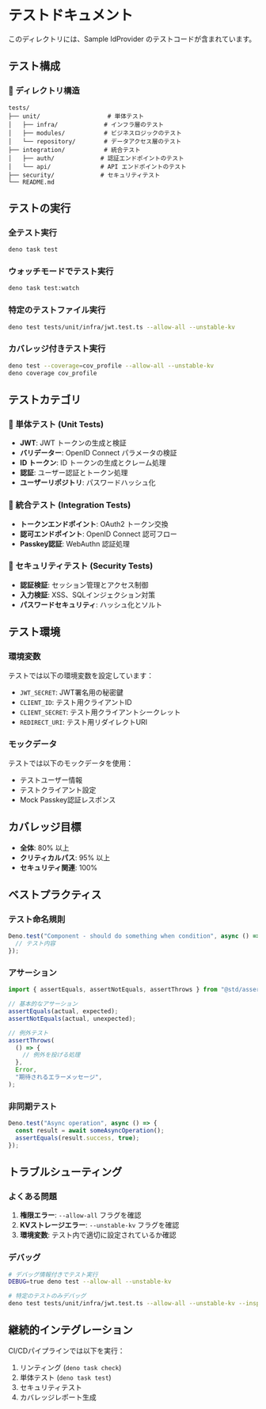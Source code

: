 # テストドキュメント

このディレクトリには、Sample IdProvider のテストコードが含まれています。

## テスト構成

### 📁 ディレクトリ構造

```
tests/
├── unit/                   # 単体テスト
│   ├── infra/             # インフラ層のテスト
│   ├── modules/           # ビジネスロジックのテスト
│   └── repository/        # データアクセス層のテスト
├── integration/           # 統合テスト
│   ├── auth/             # 認証エンドポイントのテスト
│   └── api/              # API エンドポイントのテスト
├── security/             # セキュリティテスト
└── README.md
```

## テストの実行

### 全テスト実行

```bash
deno task test
```

### ウォッチモードでテスト実行

```bash
deno task test:watch
```

### 特定のテストファイル実行

```bash
deno test tests/unit/infra/jwt.test.ts --allow-all --unstable-kv
```

### カバレッジ付きテスト実行

```bash
deno test --coverage=cov_profile --allow-all --unstable-kv
deno coverage cov_profile
```

## テストカテゴリ

### 🧪 単体テスト (Unit Tests)

- **JWT**: JWT トークンの生成と検証
- **バリデーター**: OpenID Connect パラメータの検証
- **ID トークン**: ID トークンの生成とクレーム処理
- **認証**: ユーザー認証とトークン処理
- **ユーザーリポジトリ**: パスワードハッシュ化

### 🔗 統合テスト (Integration Tests)

- **トークンエンドポイント**: OAuth2 トークン交換
- **認可エンドポイント**: OpenID Connect 認可フロー
- **Passkey認証**: WebAuthn 認証処理

### 🔐 セキュリティテスト (Security Tests)

- **認証検証**: セッション管理とアクセス制御
- **入力検証**: XSS、SQLインジェクション対策
- **パスワードセキュリティ**: ハッシュ化とソルト

## テスト環境

### 環境変数

テストでは以下の環境変数を設定しています：

- `JWT_SECRET`: JWT署名用の秘密鍵
- `CLIENT_ID`: テスト用クライアントID
- `CLIENT_SECRET`: テスト用クライアントシークレット
- `REDIRECT_URI`: テスト用リダイレクトURI

### モックデータ

テストでは以下のモックデータを使用：

- テストユーザー情報
- テストクライアント設定
- Mock Passkey認証レスポンス

## カバレッジ目標

- **全体**: 80% 以上
- **クリティカルパス**: 95% 以上
- **セキュリティ関連**: 100%

## ベストプラクティス

### テスト命名規則

```typescript
Deno.test("Component - should do something when condition", async () => {
  // テスト内容
});
```

### アサーション

```typescript
import { assertEquals, assertNotEquals, assertThrows } from "@std/assert";

// 基本的なアサーション
assertEquals(actual, expected);
assertNotEquals(actual, unexpected);

// 例外テスト
assertThrows(
  () => {
    // 例外を投げる処理
  },
  Error,
  "期待されるエラーメッセージ",
);
```

### 非同期テスト

```typescript
Deno.test("Async operation", async () => {
  const result = await someAsyncOperation();
  assertEquals(result.success, true);
});
```

## トラブルシューティング

### よくある問題

1. **権限エラー**: `--allow-all` フラグを確認
2. **KVストレージエラー**: `--unstable-kv` フラグを確認
3. **環境変数**: テスト内で適切に設定されているか確認

### デバッグ

```bash
# デバッグ情報付きでテスト実行
DEBUG=true deno test --allow-all --unstable-kv

# 特定のテストのみデバッグ
deno test tests/unit/infra/jwt.test.ts --allow-all --unstable-kv --inspect-brk
```

## 継続的インテグレーション

CI/CDパイプラインでは以下を実行：

1. リンティング (`deno task check`)
2. 単体テスト (`deno task test`)
3. セキュリティテスト
4. カバレッジレポート生成
